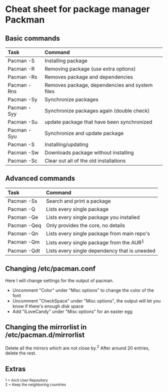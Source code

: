 # Cheat sheet for package manager **Packman**

## Basic commands

| Task                                       | Command                                                |
| :---                                       | :---                                                   |
| Pacman -S                                  | Installing package                                     |
| Pacman -R                                  | Removing package (use extra options)                   |
| Pacman -Rs                                 | Removes package and dependencies                       |
| Pacman -Rns                                | Removes package, dependencies and system files         |
| Pacman -Sy                                 | Synchronize packages                                   |
| Pacman -Syy                                | Synchronize packages again (double check)              |
| Pacman -Su                                 | update package that have been synchronized             |
| Pacman -Syu                                | Synchronize and update package                         |
| Pacman -S                                  | Installing/updating                                    |
| Pacman -Sw                                 | Downloads package without installing                   |
| Pacman -Sc                                 | Clear out all of the old installations                 |

## Advanced commands  

| Task                                       | Command                                                |
| :---                                       | :---                                                   |
| Pacman -Ss                                 | Search and print a package                             |
| Pacman -Q                                  | Lists every single package                             |
| Pacman -Qe                                 | Lists every single package you installed               |
| Pacman -Qeq                                | Only provides the core, no details                     |
| Pacman -Qn                                 | Lists every single package from main repo's            |
| Pacman -Qm                                 | Lists every single package from the AUR<sup>1</sup>    |
| Pacman -Qdt                                | Lists every single dependency that is uneeded          |

## Changing /etc/pacman.conf
Here I will change settings for the output of pacman.
* Uncomment "Color" under "Misc options" to change the color of the font
* Uncomment "CheckSpace" under "Misc options", the output will let you know if there's enough disk space
* Add "ILoveCandy" under "Misc options" for an easter egg

## Changing the mirrorlist in /etc/pacman.d/mirrorlist
Delete all the mirrors which are not close by.<sup>2</sup> After around 20 entries, delete the rest.

## Extras
<sub>1 =  Arch User Repository</sub>  
<sub>2 =  Keep the neighboring countries</sub>
